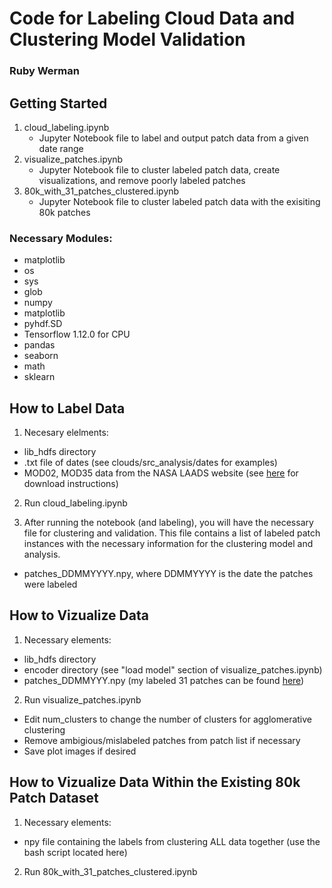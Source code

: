 # Code for Labeling Cloud Data and Clustering Model Validation

### Ruby Werman

## Getting Started
1. cloud_labeling.ipynb
	* Jupyter Notebook file to label and output patch data from a given date range
2. visualize_patches.ipynb
	* Jupyter Notebook file to cluster labeled patch data, create visualizations, and remove poorly labeled patches
3. 80k_with_31_patches_clustered.ipynb
	* Jupyter Notebook file to cluster labeled patch data with the exisiting 80k patches
### Necessary Modules:

* matplotlib
* os
* sys
* glob
* numpy
* matplotlib
* pyhdf.SD
* Tensorflow 1.12.0 for CPU
* pandas
* seaborn
* math
* sklearn

## How to Label Data

1. Necesary elelments:
  * lib_hdfs directory
  * .txt file of dates (see clouds/src_analysis/dates for examples)
  * MOD02, MOD35 data from the NASA LAADS website (see [here](https://github.com/RDCEP/clouds/tree/mod021KM/src_analysis/combined) for download instructions)

2. Run cloud_labeling.ipynb

3. After running the notebook (and labeling), you will have the necessary file for clustering and validation. This file contains a list of labeled patch instances with the necessary information for the clustering model and analysis. 
  * patches_DDMMYYYY.npy, where DDMMYYYY is the date the patches were labeled
  
## How to Vizualize Data

1. Necessary elements:
  * lib_hdfs directory
  * encoder directory (see "load model" section of visualize_patches.ipynb)
  * patches_DDMMYYY.npy (my labeled 31 patches can be found [here](https://drive.google.com/open?id=19ESWr9ai0a4yMYXjsKxhIYPEYkvzG9bm))
  
2. Run visualize_patches.ipynb
  * Edit num_clusters to change the number of clusters for agglomerative clustering
  * Remove ambigious/mislabeled patches from patch list if necessary
  * Save plot images if desired
  
## How to Vizualize Data Within the Existing 80k Patch Dataset

1. Necessary elements:
  * npy file containing the labels from clustering ALL data together (use the bash script located here)
  
2. Run 80k_with_31_patches_clustered.ipynb
